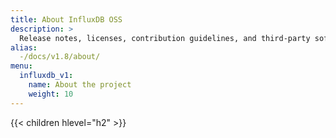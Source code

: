 ```yaml
---
title: About InfluxDB OSS
description: >
  Release notes, licenses, contribution guidelines, and third-party software details for InfluxDB.
alias:
  -/docs/v1.8/about/
menu:
  influxdb_v1:
    name: About the project
    weight: 10
---
```


{{< children hlevel="h2" >}}
